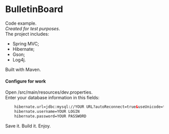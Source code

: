# BulletinBoard
Code example.<br/>
*Created for test purposes*.<br/>
The project includes:
- Spring MVC;
- Hibernate;
- Gson;
- Log4j.

Built with Maven.

#### Configure for work

Open /src/main/resources/dev.properties. <br/>
Enter your database information in this fields:
```xml
    hibernate.url=jdbc:mysql://YOUR URL?autoReconnect=true&useUnicode=true&characterEncoding=UTF8&characterSetResults=UTF8&useJDBCCompliantTimezoneShift=true&useLegacyDatetimeCode=false&serverTimezone=UTC
    hibernate.username=YOUR LOGIN
    hibernate.password=YOUR PASSWORD
```    
Save it. Build it. Enjoy.    
